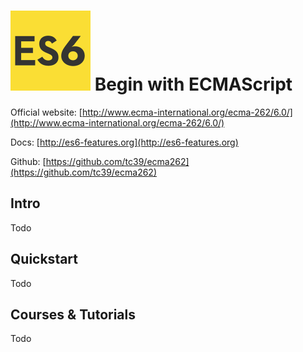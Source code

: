 # ![ECMAScript](https://raw.githubusercontent.com/asankasri/begin-with-it-alpha/master/icons/ecmascript_128x128.png "ECMAScript") Begin with ECMAScript

Official website: [http://www.ecma-international.org/ecma-262/6.0/](http://www.ecma-international.org/ecma-262/6.0/)

Docs: [http://es6-features.org](http://es6-features.org)

Github: [https://github.com/tc39/ecma262](https://github.com/tc39/ecma262)

## Intro

Todo

## Quickstart

Todo

## Courses & Tutorials

Todo

